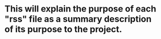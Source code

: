 # This will explain the purpose of each "rss" file as a summary description of its purpose to the project.

